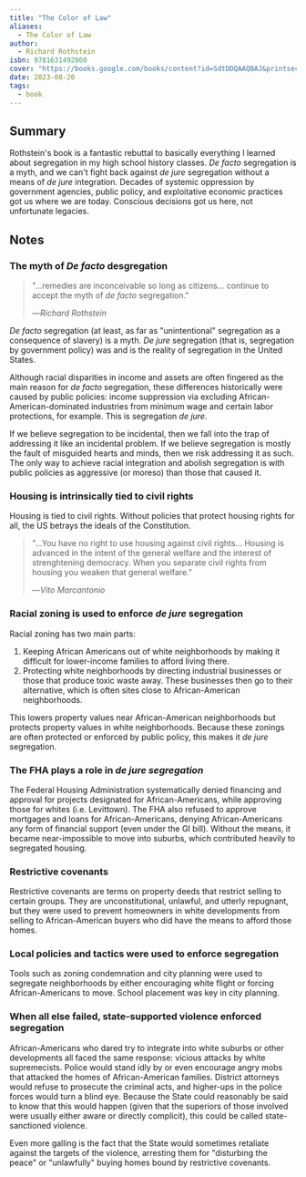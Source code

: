 ```yaml
---
title: "The Color of Law"
aliases:
  - The Color of Law
author:
  - Richard Rothstein
isbn: 9781631492860
cover: "https://books.google.com/books/content?id=SdtDDQAAQBAJ&printsec=frontcover&img=1&zoom=1&edge=curl&source=gbs_api"
date: 2023-08-20
tags:
  - book
---
```


## Summary
Rothstein's book is a fantastic rebuttal to basically everything I learned about segregation in my high school history classes. *De facto* segregation is a myth, and we can't fight back against *de jure* segregation without a means of *de jure* integration. Decades of systemic oppression by government agencies, public policy, and exploitative economic practices got us where we are today. Conscious decisions got us here, not unfortunate legacies.

## Notes

### The myth of *De facto* desgregation
> "…remedies are inconceivable so long as citizens… continue to accept the myth of *de facto* segregation."
> 
> —<cite>Richard Rothstein</cite>

*De facto* segregation (at least, as far as "unintentional" segregation as a consequence of slavery) is a myth. *De jure* segregation (that is, segregation by government policy) was and is the reality of segregation in the United States.

Although racial disparities in income and assets are often fingered as the main reason for *de facto* segregation, these differences historically were caused by public policies: income suppression via excluding African-American-dominated industries from minimum wage and certain labor protections, for example. This is segregation *de jure*.

If we believe segregation to be incidental, then we fall into the trap of addressing it like an incidental problem. If we believe segregation is mostly the fault of misguided hearts and minds, then we risk addressing it as such. The only way to achieve racial integration and abolish segregation is with public policies as aggressive (or moreso) than those that caused it.

### Housing is intrinsically tied to civil rights
Housing is tied to civil rights. Without policies that protect housing rights for all, the US betrays the ideals of the Constitution.

> "…You have no right to use housing against civil rights… Housing is advanced in the intent of the general welfare and the interest of strenghtening democracy. When you separate civil rights from housing you weaken that general welfare."
> 
> —<cite>Vito Marcantonio</cite>

### Racial zoning is used to enforce *de jure* segregation
Racial zoning has two main parts:
1. Keeping African Americans out of white neighborhoods by making it difficult for lower-income families to afford living there.
2. Protecting white neighborhoods by directing industrial businesses or those that produce toxic waste away. These businesses then go to their alternative, which is often sites close to African-American neighborhoods.

This lowers property values near African-American neighborhoods but protects property values in white neighborhoods. Because these zonings are often protected or enforced by public policy, this makes it *de jure* segregation.

### The FHA plays a role in *de jure segregation*
The Federal Housing Administration systematically denied financing and approval for projects designated for African-Americans, while approving those for whites (i.e. Levittown). The FHA also refused to approve mortgages and loans for African-Americans, denying African-Americans any form of financial support (even under the GI bill). Without the means, it became near-impossible to move into suburbs, which contributed heavily to segregated housing.

### Restrictive covenants
Restrictive covenants are terms on property deeds that restrict selling to certain groups. They are unconstitutional, unlawful, and utterly repugnant, but they were used to prevent homeowners in white developments from selling to African-American buyers who did have the means to afford those homes.

### Local policies and tactics were used to enforce segregation
Tools such as zoning condemnation and city planning were used to segregate neighborhoods by either encouraging white flight or forcing African-Americans to move. School placement was key in city planning.

### When all else failed, state-supported violence enforced segregation
African-Americans who dared try to integrate into white suburbs or other developments all faced the same response: vicious attacks by white supremecists. Police would stand idly by or even encourage angry mobs that attacked the homes of African-American families. District attorneys would refuse to prosecute the criminal acts, and higher-ups in the police forces would turn a blind eye. Because the State could reasonably be said to know that this would happen (given that the superiors of those involved were usually either aware or directly complicit), this could be called state-sanctioned violence.

Even more galling is the fact that the State would sometimes retaliate against the targets of the violence, arresting them for "disturbing the peace" or "unlawfully" buying homes bound by restrictive covenants.